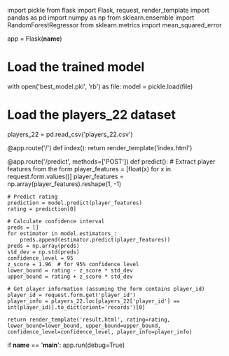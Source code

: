 import pickle
from flask import Flask, request, render_template
import pandas as pd
import numpy as np
from sklearn.ensemble import RandomForestRegressor
from sklearn.metrics import mean_squared_error

app = Flask(__name__)

# Load the trained model
with open('best_model.pkl', 'rb') as file:
    model = pickle.load(file)

# Load the players_22 dataset
players_22 = pd.read_csv('players_22.csv')

@app.route('/')
def index():
    return render_template('index.html')

@app.route('/predict', methods=['POST'])
def predict():
    # Extract player features from the form
    player_features = [float(x) for x in request.form.values()]
    player_features = np.array(player_features).reshape(1, -1)
    
    # Predict rating
    prediction = model.predict(player_features)
    rating = prediction[0]
    
    # Calculate confidence interval
    preds = []
    for estimator in model.estimators_:
        preds.append(estimator.predict(player_features))
    preds = np.array(preds)
    std_dev = np.std(preds)
    confidence_level = 95
    z_score = 1.96  # for 95% confidence level
    lower_bound = rating - z_score * std_dev
    upper_bound = rating + z_score * std_dev

    # Get player information (assuming the form contains player_id)
    player_id = request.form.get('player_id')
    player_info = players_22.loc[players_22['player_id'] == int(player_id)].to_dict(orient='records')[0]
    
    return render_template('result.html', rating=rating, lower_bound=lower_bound, upper_bound=upper_bound, confidence_level=confidence_level, player_info=player_info)

if __name__ == '__main__':
    app.run(debug=True)

